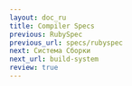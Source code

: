 ```yaml
---
layout: doc_ru
title: Compiler Specs
previous: RubySpec
previous_url: specs/rubyspec
next: Система Сборки
next_url: build-system
review: true
---
```

